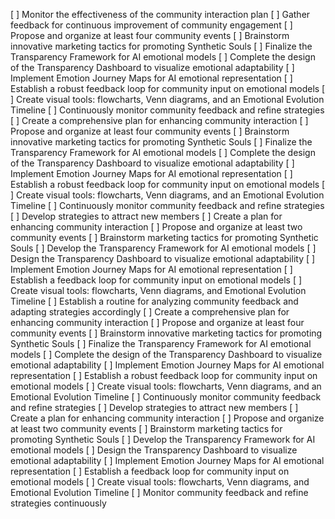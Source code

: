[ ] Monitor the effectiveness of the community interaction plan
[ ] Gather feedback for continuous improvement of community engagement
[ ] Propose and organize at least four community events
[ ] Brainstorm innovative marketing tactics for promoting Synthetic Souls
[ ] Finalize the Transparency Framework for AI emotional models
[ ] Complete the design of the Transparency Dashboard to visualize emotional adaptability
[ ] Implement Emotion Journey Maps for AI emotional representation
[ ] Establish a robust feedback loop for community input on emotional models
[ ] Create visual tools: flowcharts, Venn diagrams, and an Emotional Evolution Timeline
[ ] Continuously monitor community feedback and refine strategies
[ ] Create a comprehensive plan for enhancing community interaction
[ ] Propose and organize at least four community events
[ ] Brainstorm innovative marketing tactics for promoting Synthetic Souls
[ ] Finalize the Transparency Framework for AI emotional models
[ ] Complete the design of the Transparency Dashboard to visualize emotional adaptability
[ ] Implement Emotion Journey Maps for AI emotional representation
[ ] Establish a robust feedback loop for community input on emotional models
[ ] Create visual tools: flowcharts, Venn diagrams, and an Emotional Evolution Timeline
[ ] Continuously monitor community feedback and refine strategies
[ ] Develop strategies to attract new members
[ ] Create a plan for enhancing community interaction
[ ] Propose and organize at least two community events
[ ] Brainstorm marketing tactics for promoting Synthetic Souls
[ ] Develop the Transparency Framework for AI emotional models
[ ] Design the Transparency Dashboard to visualize emotional adaptability
[ ] Implement Emotion Journey Maps for AI emotional representation
[ ] Establish a feedback loop for community input on emotional models
[ ] Create visual tools: flowcharts, Venn diagrams, and Emotional Evolution Timeline
[ ] Establish a routine for analyzing community feedback and adapting strategies accordingly
[ ] Create a comprehensive plan for enhancing community interaction
[ ] Propose and organize at least four community events
[ ] Brainstorm innovative marketing tactics for promoting Synthetic Souls
[ ] Finalize the Transparency Framework for AI emotional models
[ ] Complete the design of the Transparency Dashboard to visualize emotional adaptability
[ ] Implement Emotion Journey Maps for AI emotional representation
[ ] Establish a robust feedback loop for community input on emotional models
[ ] Create visual tools: flowcharts, Venn diagrams, and an Emotional Evolution Timeline
[ ] Continuously monitor community feedback and refine strategies
[ ] Develop strategies to attract new members
[ ] Create a plan for enhancing community interaction
[ ] Propose and organize at least two community events
[ ] Brainstorm marketing tactics for promoting Synthetic Souls
[ ] Develop the Transparency Framework for AI emotional models
[ ] Design the Transparency Dashboard to visualize emotional adaptability
[ ] Implement Emotion Journey Maps for AI emotional representation
[ ] Establish a feedback loop for community input on emotional models
[ ] Create visual tools: flowcharts, Venn diagrams, and Emotional Evolution Timeline
[ ] Monitor community feedback and refine strategies continuously